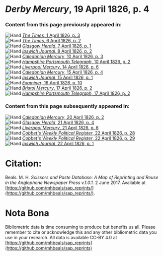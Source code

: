 # *Derby Mercury*, 19 April 1826, p. 4  
  
### Content from this page previously appeared in:  
![Hand](http://scissorsandpaste.net/wp-content/uploads/2017/06/smallhandpointer.png) [*The Times*, 1 April 1826, p. 3](https://mhbeals.github.io/sap_html/The-Times/The-Times-1-April-1826-p-3)  
![Hand](http://scissorsandpaste.net/wp-content/uploads/2017/06/smallhandpointer.png) [*The Times*, 6 April 1826, p. 2](https://mhbeals.github.io/sap_html/The-Times/The-Times-6-April-1826-p-2)  
![Hand](http://scissorsandpaste.net/wp-content/uploads/2017/06/smallhandpointer.png) [*Glasgow Herald*, 7 April 1826, p. 1](https://mhbeals.github.io/sap_html/Glasgow-Herald/Glasgow-Herald-7-April-1826-p-1)  
![Hand](http://scissorsandpaste.net/wp-content/uploads/2017/06/smallhandpointer.png) [*Ipswich Journal*, 8 April 1826, p. 2](https://mhbeals.github.io/sap_html/Ipswich-Journal/Ipswich-Journal-8-April-1826-p-2)  
![Hand](http://scissorsandpaste.net/wp-content/uploads/2017/06/smallhandpointer.png) [*Caledonian Mercury*, 10 April 1826, p. 3](https://mhbeals.github.io/sap_html/Caledonian-Mercury/Caledonian-Mercury-10-April-1826-p-3)  
![Hand](http://scissorsandpaste.net/wp-content/uploads/2017/06/smallhandpointer.png) [*Hampshire Portsmouth Telegraph*, 10 April 1826, p. 2](https://mhbeals.github.io/sap_html/Hampshire-Portsmouth-Telegraph/Hampshire-Portsmouth-Telegraph-10-April-1826-p-2)  
![Hand](http://scissorsandpaste.net/wp-content/uploads/2017/06/smallhandpointer.png) [*Liverpool Mercury*, 14 April 1826, p. 6](https://mhbeals.github.io/sap_html/Liverpool-Mercury/Liverpool-Mercury-14-April-1826-p-6)  
![Hand](http://scissorsandpaste.net/wp-content/uploads/2017/06/smallhandpointer.png) [*Caledonian Mercury*, 15 April 1826, p. 4](https://mhbeals.github.io/sap_html/Caledonian-Mercury/Caledonian-Mercury-15-April-1826-p-4)  
![Hand](http://scissorsandpaste.net/wp-content/uploads/2017/06/smallhandpointer.png) [*Ipswich Journal*, 15 April 1826, p. 1](https://mhbeals.github.io/sap_html/Ipswich-Journal/Ipswich-Journal-15-April-1826-p-1)  
![Hand](http://scissorsandpaste.net/wp-content/uploads/2017/06/smallhandpointer.png) [*Examiner*, 16 April 1826, p. 10](https://mhbeals.github.io/sap_html/Examiner/Examiner-16-April-1826-p-10)  
![Hand](http://scissorsandpaste.net/wp-content/uploads/2017/06/smallhandpointer.png) [*Bristol Mercury*, 17 April 1826, p. 2](https://mhbeals.github.io/sap_html/Bristol-Mercury/Bristol-Mercury-17-April-1826-p-2)  
![Hand](http://scissorsandpaste.net/wp-content/uploads/2017/06/smallhandpointer.png) [*Hampshire Portsmouth Telegraph*, 17 April 1826, p. 2](https://mhbeals.github.io/sap_html/Hampshire-Portsmouth-Telegraph/Hampshire-Portsmouth-Telegraph-17-April-1826-p-2)  
  
### Content from this page subsequently appeared in:  
![Hand](http://scissorsandpaste.net/wp-content/uploads/2017/06/smallhandpointer.png) [*Caledonian Mercury*, 20 April 1826, p. 2](https://mhbeals.github.io/sap_html/Caledonian-Mercury/Caledonian-Mercury-20-April-1826-p-2)  
![Hand](http://scissorsandpaste.net/wp-content/uploads/2017/06/smallhandpointer.png) [*Glasgow Herald*, 21 April 1826, p. 4](https://mhbeals.github.io/sap_html/Glasgow-Herald/Glasgow-Herald-21-April-1826-p-4)  
![Hand](http://scissorsandpaste.net/wp-content/uploads/2017/06/smallhandpointer.png) [*Liverpool Mercury*, 21 April 1826, p. 6](https://mhbeals.github.io/sap_html/Liverpool-Mercury/Liverpool-Mercury-21-April-1826-p-6)  
![Hand](http://scissorsandpaste.net/wp-content/uploads/2017/06/smallhandpointer.png) [*Cobbet's Weekly Political Register*, 22 April 1826, p. 28](https://mhbeals.github.io/sap_html/Cobbet's-Weekly-Political-Register/Cobbet's-Weekly-Political-Register-22-April-1826-p-28)  
![Hand](http://scissorsandpaste.net/wp-content/uploads/2017/06/smallhandpointer.png) [*Cobbet's Weekly Political Register*, 22 April 1826, p. 29](https://mhbeals.github.io/sap_html/Cobbet's-Weekly-Political-Register/Cobbet's-Weekly-Political-Register-22-April-1826-p-29)  
![Hand](http://scissorsandpaste.net/wp-content/uploads/2017/06/smallhandpointer.png) [*Ipswich Journal*, 22 April 1826, p. 1](https://mhbeals.github.io/sap_html/Ipswich-Journal/Ipswich-Journal-22-April-1826-p-1)  


# Citation: 

Beals. M. H. *Scissors and Paste Database: A Map of Reprinting and Reuse in the Anglophone Newspaper Press v.1.0.1.* 2 June 2017. Available at [https://github.com/mhbeals/sap_reprints/](https://github.com/mhbeals/sap_reprints/). 

# Nota Bona

Bibliometric data is time consuming to produce but benefits us all. Please remember to cite or acknowledge this and any other bibliometric data you use in your research. All data is available CC-BY 4.0 at [https://github.com/mhbeals/sap_reprints](https://github.com/mhbeals/sap_reprints)